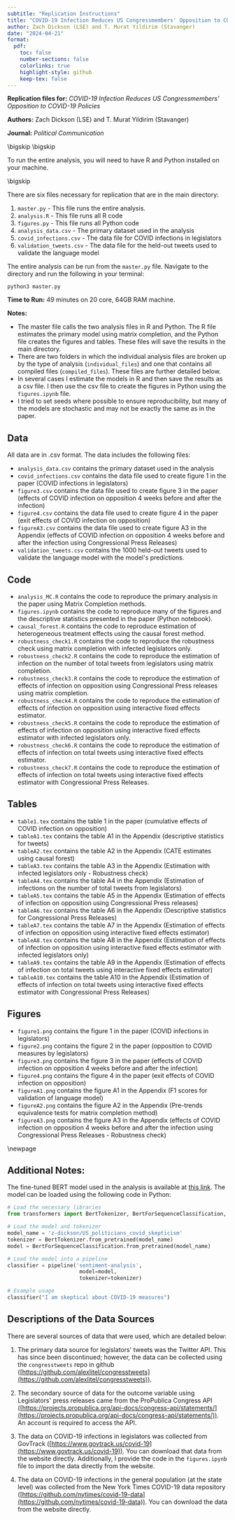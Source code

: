 ```yaml
---
subtitle: "Replication Instructions"
title: "COVID-19 Infection Reduces US Congressmembers' Opposition to COVID-19 Policies"
author: Zach Dickson (LSE) and T. Murat Yildirim (Stavanger)
date: "2024-04-21"
format:
  pdf:
    toc: false 
    number-sections: false
    colorlinks: true
    highlight-style: github
    keep-tex: false
---
```




**Replication files for:** 
*COVID-19 Infection Reduces US Congressmembers' Opposition to COVID-19 Policies*

**Authors:** Zach Dickson (LSE) and T. Murat Yildirim (Stavanger)

**Journal:** *Political Communication* 

\bigskip 
\bigskip

To run the entire analysis, you will need to have R and Python installed on your machine. 

\bigskip

There are six files necessary for replication that are in the main directory:

1. `master.py` - This file runs the entire analysis.
2. `analysis.R` - This file runs all R code 
3. `figures.py` - This file runs all Python code
4. `analysis_data.csv` - The primary dataset used in the analysis
5. `covid_infections.csv` - The data file for COVID infections in legislators
6. `validation_tweets.csv` - The data file for the held-out tweets used to validate the language model



The entire analysis can be run from the `master.py` file. Navigate to the directory and run the following in your terminal: 

```python3 master.py```

**Time to Run:** 49 minutes on 20 core, 64GB RAM machine. 

**Notes:**

- The master file calls the two analysis files in R and Python. The R file estimates the primary model using matrix completion, and the Python file creates the figures and tables. These files will save the results in the main directory. 
- There are two folders in which the individual analysis files are broken up by the type of analysis (`individual_files`) and one that contains all compiled files (`compiled_files`). These files are further detailed below. 
- In several cases I estimate the models in R and then save the results as a csv file. I then use the csv file to create the figures in Python using the `figures.ipynb` file. 
- I tried to set seeds where possible to ensure reproducibility, but many of the models are stochastic and may not be exactly the same as in the paper. 



## Data 
All data are in .csv format. The data includes the following files:

- `analysis_data.csv` contains the primary dataset used in the analysis
- `covid_infections.csv` contains the data file used to create figure 1 in the paper (COVID infections in legislators)
- `figure3.csv` contains the data file used to create figure 3 in the paper (effects of COVID infection on opposition 4 weeks before and after the infection)
- `figure4.csv` contains the data file used to create figure 4 in the paper (exit effects of COVID infection on opposition)
- `figureA3.csv` contains the data file used to create figure A3 in the Appendix (effects of COVID infection on opposition 4 weeks before and after the infection using Congressional Press Releases)
- `validation_tweets.csv` contains the 1000 held-out tweets used to validate the language model with the model's predictions. 



## Code
- `analysis_MC.R` contains the code to reproduce the primary analysis in the paper using Matrix Completion methods. 
- `figures.ipynb` contains the code to reproduce many of the figures and the descriptive statistics presented in the paper (Python notebook).
- `causal_forest.R` contains the code to reproduce estimation of heterogeneous treatment effects using the causal forest method.
- `robustness_check1.R` contains the code to reproduce the robustness check using matrix completion with infected legislators only.
- `robustness_check2.R` contains the code to reproduce the estimation of infection on the number of total tweets from legislators using matrix completion.
- `robustness_check3.R` contains the code to reproduce the estimation of effects of infection on opposition using Congressional Press releases using matrix completion.
- `robustness_check4.R` contains the code to reproduce the estimation of effects of infection on opposition using interactive fixed effects estimator.
- `robustness_check5.R` contains the code to reproduce the estimation of effects of infection on opposition using interactive fixed effects estimator with infected legislators only.
- `robustness_check6.R` contains the code to reproduce the estimation of effects of infection on total tweets using interactive fixed effects estimator.
- `robustness_check7.R` contains the code to reproduce the estimation of effects of infection on total tweets using interactive fixed effects estimator with Congressional Press Releases.




## Tables 
- `table1.tex` contains the table 1 in the paper (cumulative effects of COVID infection on opposition)
- `tableA1.tex` contains the table A1 in the Appendix (descriptive statistics for tweets)
- `tableA2.tex` contains the table A2 in the Appendix (CATE estimates using causal forest)
- `tableA3.tex` contains the table A3 in the Appendix (Estimation with infected legislators only - Robustness check)
- `tableA4.tex` contains the table A4 in the Appendix (Estimation of infections on the number of total tweets from legislators)
- `tableA5.tex` contains the table A5 in the Appendix (Estimation of effects of infection on opposition using Congressional Press releases)
- `tableA6.tex` contains the table A6 in the Appendix (Descriptive statistics for Congressional Press Releases)
- `tableA7.tex` contains the table A7 in the Appendix (Estimation of effects of infection on opposition using interactive fixed effects estimator)
- `tableA8.tex` contains the table A8 in the Appendix (Estimation of effects of infection on opposition using interactive fixed effects estimator with infected legislators only)
- `tableA9.tex` contains the table A9 in the Appendix (Estimation of effects of infection on total tweets using interactive fixed effects estimator)
- `tableA10.tex` contains the table A10 in the Appendix (Estimation of effects of infection on total tweets using interactive fixed effects estimator with Congressional Press Releases)


## Figures
- `figure1.png` contains the figure 1 in the paper (COVID infections in legislators)
- `figure2.png` contains the figure 2 in the paper (opposition to COVID measures by legislators)
- `figure3.png` contains the figure 3 in the paper (effects of COVID infection on opposition 4 weeks before and after the infection)
- `figure4.png` contains the figure 4 in the paper (exit effects of COVID infection on opposition)
- `figureA1.png` contains the figure A1 in the Appendix (F1 scores for validation of language model)
- `figureA2.png` contains the figure A2 in the Appendix (Pre-trends equivalence tests for matrix completion method)
- `figureA3.png` contains the figure A3 in the Appendix (effects of COVID infection on opposition 4 weeks before and after the infection using Congressional Press Releases - Robustness check)



\newpage 

## Additional Notes: 

The fine-tuned BERT model used in the analysis is available at [this link](https://huggingface.co/z-dickson/US_politicians_covid_skepticism). The model can be loaded using the following code in Python: 

```python
# Load the necessary libraries
from transformers import BertTokenizer, BertForSequenceClassification, pipeline

# Load the model and tokenizer
model_name = 'z-dickson/US_politicians_covid_skepticism'
tokenizer = BertTokenizer.from_pretrained(model_name)
model = BertForSequenceClassification.from_pretrained(model_name)

# Load the model into a pipeline
classifier = pipeline('sentiment-analysis',
                       model=model,
                       tokenizer=tokenizer)

# Example usage
classifier("I am skeptical about COVID-19 measures")
```


## Descriptions of the Data Sources 

There are several sources of data that were used, which are detailed below: 

1. The primary data source for legislators' tweets was the Twitter API. This has since been discontinued; however, the data can be collected using the `congresstweets` repo in github ([https://github.com/alexlitel/congresstweets](https://github.com/alexlitel/congresstweets)). 

2. The secondary source of data for the outcome variable using Legislators' press releases came from the ProPublica Congress API ([https://projects.propublica.org/api-docs/congress-api/statements/](https://projects.propublica.org/api-docs/congress-api/statements/)). An account is required to access the API. 

3. The data on COVID-19 infections in legislators was collected from GovTrack ([https://www.govtrack.us/covid-19](https://www.govtrack.us/covid-19)). You can download that data from the website directly. Additionally, I provide the code in the `figures.ipynb` file to import the data directly from the website.

4. The data on COVID-19 infections in the general population (at the state level) was collected from the New York Times COVID-19 data repository ([https://github.com/nytimes/covid-19-data](https://github.com/nytimes/covid-19-data)). You can download the data from the website directly.



